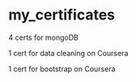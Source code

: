 # my_certificates

4 certs for mongoDB

1 cert for data cleaning on Coursera

1 cert for bootstrap on Coursera
